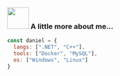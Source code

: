 ### <img src="https://media.giphy.com/media/VgCDAzcKvsR6OM0uWg/giphy.gif" width="50"> A little more about me...

```javascript
const daniel = {
  langs: [".NET", "C++"],
  tools: ["Docker", "MySQL"],
  os: ["Windows", "Linux"]
}
```
